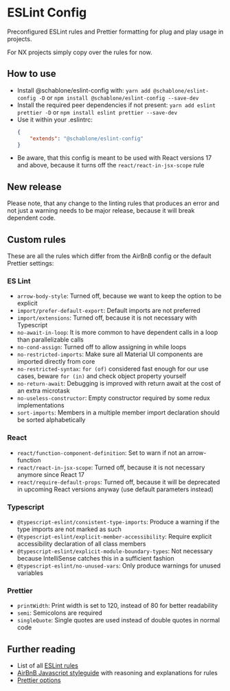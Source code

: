 # ESLint Config
Preconfigured ESLint rules and Prettier formatting for plug and play usage in projects.

For NX projects simply copy over the rules for now.

## How to use
* Install @schablone/eslint-config with: `yarn add @schablone/eslint-config -D` or `npm install @schablone/eslint-config --save-dev`
* Install the required peer dependencies if not present: `yarn add eslint prettier -D` or `npm install eslint prettier --save-dev`
* Use it within your .eslintrc:
    ```json
    {
        "extends": "@schablone/eslint-config"
    }
    ```
* Be aware, that this config is meant to be used with React versions 17 and above, because it turns off the `react/react-in-jsx-scope` rule

## New release
Please note, that any change to the linting rules that produces an error and not just a warning
needs to be major release, because it will break dependent code.

## Custom rules
These are all the rules which differ from the AirBnB config or the default Prettier settings:

### ES Lint
* `arrow-body-style`: Turned off, because we want to keep the option to be explicit
* `import/prefer-default-export`: Default imports are not preferred
* `import/extensions`: Turned off, because it is not necessary with Typescript
* `no-await-in-loop`: It is more common to have dependent calls in a loop than parallelizable calls
* `no-cond-assign`: Turned off to allow assigning in while loops
* `no-restricted-imports`: Make sure all Material UI components are imported directly from core
* `no-restricted-syntax`: `for (of)` considered fast enough for our use cases, beware `for (in)` and check object property yourself
* `no-return-await`: Debugging is improved with return await at the cost of an extra microtask
* `no-useless-constructor`: Empty constructor required by some redux implementations
* `sort-imports`: Members in a multiple member import declaration should be sorted alphabetically

### React
* `react/function-component-definition`: Set to warn if not an arrow-function
* `react/react-in-jsx-scope`: Turned off, because it is not necessary anymore since React 17
* `react/require-default-props`: Turned off, because it will be deprecated in upcoming React versions anyway (use default parameters instead)


### Typescript
* `@typescript-eslint/consistent-type-imports`: Produce a warning if the type imports are not marked as such 
* `@typescript-eslint/explicit-member-accessibility`: Require explicit accessibility declaration of all class members
* `@typescript-eslint/explicit-module-boundary-types`: Not necessary because IntelliSense catches this in a sufficient fashion
* `@typescript-eslint/no-unused-vars`: Only produce warnings for unused variables

### Prettier
* `printWidth`: Print width is set to 120, instead of 80 for better readability
* `semi`: Semicolons are required
* `singleQuote`: Single quotes are used instead of double quotes in normal code

## Further reading
* List of all [ESLint rules](https://eslint.org/docs/rules/)
* [AirBnB Javascript styleguide](https://github.com/airbnb/javascript) with reasoning and explanations for rules
* [Prettier options](https://prettier.io/docs/en/options.html)

